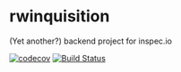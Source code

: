 # rwinquisition
(Yet another?) backend project for inspec.io

[![codecov](https://codecov.io/gh/ViolentOr/rwinquisition/branch/master/graph/badge.svg)](https://codecov.io/gh/ViolentOr/rwinquisition)
[![Build Status](https://travis-ci.org/ViolentOr/rwinquisition.svg?branch=master)](https://travis-ci.org/ViolentOr/rwinquisition)
